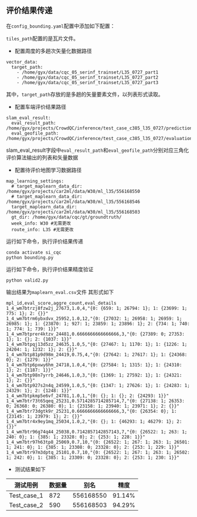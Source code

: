 ## 评价结果传递
在`config_bounding.yaml`配置中添加如下配置：

`tiles_path`配置的是瓦片文件。

- 配置周度的多趟次矢量化数据路径
```
vector_data:
  target_path:
    - /home/gyx/data/cqc_05_serinf_trainset/L35_0727_part1
    - /home/gyx/data/cqc_05_serinf_trainset/L35_0727_part2
    - /home/gyx/data/cqc_05_serinf_trainset/L35_0727_part3
```
其中，`target_path`存放的是多趟的矢量要素文件，以列表形式读取。

- 配置车端评价结果路径

```
slam_eval_result:
  eval_result_path: /home/gyx/projects/CrowdQC/inference/test_case_c385_l35_0727/prediction_with_subtype_original.csv
  eval_geofile_path: /home/gyx/projects/CrowdQC/inference/test_case_c385_l35_0727/evaluation_results.geojson

```
slam_eval_result字段中`eval_result_path`和`eval_geofile_path`分别对应三角化评价算法输出的列表和矢量数据

- 配置待评价地图学习数据路径


```
map_learning_settings:
  # target_maplearn_data_dir: /home/gyx/projects/car2ml/data/W30/ml_l35/556168550
  # target_maplearn_data_dir: /home/gyx/projects/car2ml/data/W30/ml_l35/556168546
  target_maplearn_data_dir: /home/gyx/projects/car2ml/data/W30/ml_l35/556168503
  gt_dir: /home/gyx/data/cqc/gt/groundtruth/
  week_info: W30 #无需更改
  route_info: L35 #无需更改
```

运行如下命令，执行评价结果传递
```
conda activate si_cqc
python bounding.py
```

运行如下命令，执行评价结果精度验证
```
python valid2.py
```
输出结果为`maplearn_eval.csv`文件
其形式如下
```
mpl_id,eval_score,aggre_count,eval_details
1_4_wm7btrzj8fzw2j_27673,1.0,4,"{0: {659: 1; 26794: 1}; 1: {23699: 1; 775: 1}; 2: {}}"
1_4_wm7btrm6ybxdvx_25952,1.0,12,"{0: {27032: 1; 26958: 1; 26959: 1; 26985: 1}; 1: {23870: 1; 927: 1; 23859: 1; 23896: 1}; 2: {734: 1; 740: 1; 774: 1; 739: 1}}"
1_4_wm7btprer4ktzv_24481,0.6666666666666666,3,"{0: {27389: 0; 27353: 1}; 1: {}; 2: {1037: 1}}"
1_4_wm7btpqj13d5zz_24635,1.0,5,"{0: {27467: 1; 1170: 1}; 1: {1226: 1; 24204: 1; 1232: 1}; 2: {}}"
1_4_wm7btp81p9d98m_24419,0.75,4,"{0: {27642: 1; 27617: 1}; 1: {24368: 0}; 2: {1279: 1}}"
1_4_wm7btp6pxwy6hm_24718,1.0,4,"{0: {27584: 1; 1315: 1}; 1: {24310: 1}; 2: {1187: 1}}"
1_4_wm7btp98n7yrrb_24646,1.0,3,"{0: {1369: 1; 27592: 1}; 1: {24321: 1}; 2: {}}"
1_4_wm7btp927s2n4q_24599,1.0,5,"{0: {1347: 1; 27626: 1}; 1: {24283: 1; 24329: 1}; 2: {1248: 1}}"
1_4_wm7btpkmp5e6vf_24781,1.0,1,"{0: {}; 1: {}; 2: {24293: 1}}"
1_4_wm7btr73t65qeq_25231,0.5714285714285714,7,"{0: {27138: 1; 26353: 0; 26368: 0; 26380: 0}; 1: {23158: 1; 23940: 1; 23971: 1}; 2: {}}"
1_4_wm7btr73dgtk9r_25231,0.6666666666666666,3,"{0: {26354: 0}; 1: {23145: 1; 23979: 1}; 2: {}}"
1_4_wm7btr4x9ey1mq_25034,1.0,2,"{0: {}; 1: {46293: 1; 46279: 1}; 2: {}}"
1_4_wm7btr96g74q44_25038,0.7142857142857143,7,"{0: {26522: 1; 263: 1; 240: 0}; 1: {385: 1; 23328: 0}; 2: {253: 1; 228: 1}}"
1_4_wm7btr97h63tp8_25069,0.7,10,"{0: {26522: 1; 267: 1; 263: 1; 26501: 1; 241: 0}; 1: {385: 1; 23308: 0; 23328: 0}; 2: {253: 1; 229: 1}}"
1_4_wm7btr97m3dptq_25101,0.7,10,"{0: {26522: 1; 267: 1; 263: 1; 26502: 1; 242: 0}; 1: {385: 1; 23309: 0; 23328: 0}; 2: {253: 1; 230: 1}}"
```

- 测试结果如下

| 测试用例       | 数据量 | 别名       | 精度     |
|----------------|--------|------------|----------|
| Test_case_1    | 872    | 556168550  | 91.14%   |
| Test_case_2    | 590    | 556168503  | 94.29%   |

